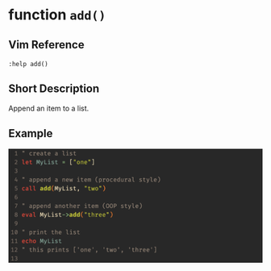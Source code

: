 # function `add()`

## Vim Reference

    :help add()

## Short Description
Append an item to a list.

## Example

![function add()](img/add.png)

